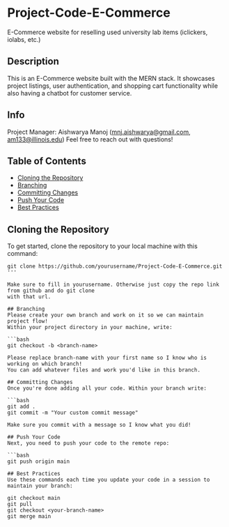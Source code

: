# Project-Code-E-Commerce
E-Commerce website for reselling used university lab items (iclickers, iolabs, etc.)

## Description
This is an E-Commerce website built with the MERN stack. It showcases project listings, user authentication, and shopping cart functionality while also having a chatbot for
customer service.

## Info
Project Manager: Aishwarya Manoj (mnj.aishwarya@gmail.com, am133@illinois.edu)
Feel free to reach out with questions!

## Table of Contents
- [Cloning the Repository](#cloning-the-repository)
- [Branching](#branching)
- [Committing Changes](#committing-changes)
- [Push Your Code](#push-your-code)
- [Best Practices](#best-practices)
  
## Cloning the Repository
To get started, clone the repository to your local machine with this command:

```
git clone https://github.com/yourusername/Project-Code-E-Commerce.git
'''

Make sure to fill in yourusername. Otherwise just copy the repo link from github and do git clone
with that url.

## Branching
Please create your own branch and work on it so we can maintain project flow!
Within your project directory in your machine, write:

```bash
git checkout -b <branch-name>

Please replace branch-name with your first name so I know who is working on which branch!
You can add whatever files and work you'd like in this branch.

## Committing Changes
Once you're done adding all your code. Within your branch write:

```bash
git add .
git commit -m "Your custom commit message"

Make sure you commit with a message so I know what you did!

## Push Your Code
Next, you need to push your code to the remote repo:

```bash
git push origin main

## Best Practices
Use these commands each time you update your code in a session to maintain your branch:

git checkout main
git pull
git checkout <your-branch-name>
git merge main
